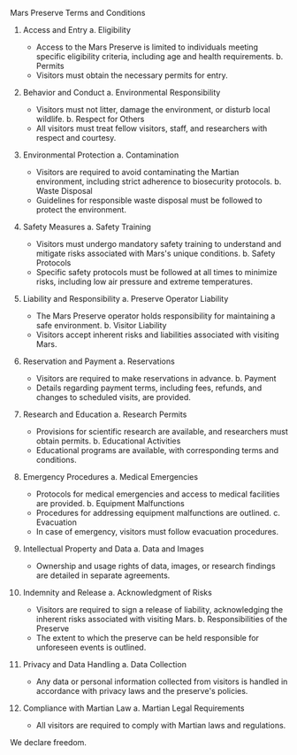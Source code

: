 Mars Preserve Terms and Conditions

1. Access and Entry
   a. Eligibility
      - Access to the Mars Preserve is limited to individuals meeting specific eligibility criteria, including age and health requirements.
   b. Permits
      - Visitors must obtain the necessary permits for entry.

2. Behavior and Conduct
   a. Environmental Responsibility
      - Visitors must not litter, damage the environment, or disturb local wildlife.
   b. Respect for Others
      - All visitors must treat fellow visitors, staff, and researchers with respect and courtesy.

3. Environmental Protection
   a. Contamination
      - Visitors are required to avoid contaminating the Martian environment, including strict adherence to biosecurity protocols.
   b. Waste Disposal
      - Guidelines for responsible waste disposal must be followed to protect the environment.

4. Safety Measures
   a. Safety Training
      - Visitors must undergo mandatory safety training to understand and mitigate risks associated with Mars's unique conditions.
   b. Safety Protocols
      - Specific safety protocols must be followed at all times to minimize risks, including low air pressure and extreme temperatures.

5. Liability and Responsibility
   a. Preserve Operator Liability
      - The Mars Preserve operator holds responsibility for maintaining a safe environment.
   b. Visitor Liability
      - Visitors accept inherent risks and liabilities associated with visiting Mars.

6. Reservation and Payment
   a. Reservations
      - Visitors are required to make reservations in advance.
   b. Payment
      - Details regarding payment terms, including fees, refunds, and changes to scheduled visits, are provided.

7. Research and Education
   a. Research Permits
      - Provisions for scientific research are available, and researchers must obtain permits.
   b. Educational Activities
      - Educational programs are available, with corresponding terms and conditions.

8. Emergency Procedures
   a. Medical Emergencies
      - Protocols for medical emergencies and access to medical facilities are provided.
   b. Equipment Malfunctions
      - Procedures for addressing equipment malfunctions are outlined.
   c. Evacuation
      - In case of emergency, visitors must follow evacuation procedures.

9. Intellectual Property and Data
   a. Data and Images
      - Ownership and usage rights of data, images, or research findings are detailed in separate agreements.

10. Indemnity and Release
    a. Acknowledgment of Risks
      - Visitors are required to sign a release of liability, acknowledging the inherent risks associated with visiting Mars.
    b. Responsibilities of the Preserve
      - The extent to which the preserve can be held responsible for unforeseen events is outlined.

11. Privacy and Data Handling
    a. Data Collection
      - Any data or personal information collected from visitors is handled in accordance with privacy laws and the preserve's policies.
      
12. Compliance with Martian Law
    a. Martian Legal Requirements
      - All visitors are required to comply with Martian laws and regulations.

We declare freedom.
